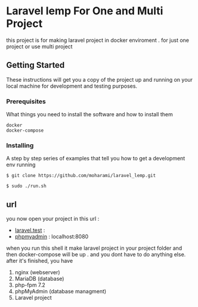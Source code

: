 # Laravel lemp For One and Multi Project

this project is for making laravel project in docker enviroment . for just one project or use multi project

## Getting Started

These instructions will get you a copy of the project up and running on your local machine for development and testing purposes.

### Prerequisites

What things you need to install the software and how to install them

```
docker 
docker-compose

```

### Installing

A step by step series of examples that tell you how to get a development env running

` $ git clone https://github.com/moharami/laravel_lemp.git `

`$ sudo ./run.sh`




## url

you now open your project in this url : 

* [laravel.test](http://laravel.test/) : 
* [phpmyadmin](http://localhost:8080/) : localhost:8080


when you run this shell it make laravel project in your project folder and then docker-compose will be up . and you dont have to do anything else.
after it's finished, you have 
1. nginx  (webserver)
2. MariaDB (database)
3. php-fpm 7.2
3. phpMyAdmin (database managment)
4. Laravel project


